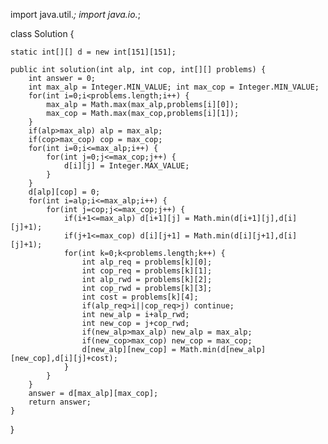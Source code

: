 import java.util.*;
import java.io.*;

class Solution {
    
    static int[][] d = new int[151][151];    
    
    public int solution(int alp, int cop, int[][] problems) {
        int answer = 0;
        int max_alp = Integer.MIN_VALUE; int max_cop = Integer.MIN_VALUE;
        for(int i=0;i<problems.length;i++) {
            max_alp = Math.max(max_alp,problems[i][0]);
            max_cop = Math.max(max_cop,problems[i][1]);
        }
        if(alp>max_alp) alp = max_alp;
        if(cop>max_cop) cop = max_cop;
        for(int i=0;i<=max_alp;i++) {
            for(int j=0;j<=max_cop;j++) {
                d[i][j] = Integer.MAX_VALUE;
            }
        }
        d[alp][cop] = 0;
        for(int i=alp;i<=max_alp;i++) {
            for(int j=cop;j<=max_cop;j++) {
                if(i+1<=max_alp) d[i+1][j] = Math.min(d[i+1][j],d[i][j]+1);
                if(j+1<=max_cop) d[i][j+1] = Math.min(d[i][j+1],d[i][j]+1);
                for(int k=0;k<problems.length;k++) {
                    int alp_req = problems[k][0];
                    int cop_req = problems[k][1];
                    int alp_rwd = problems[k][2];
                    int cop_rwd = problems[k][3];
                    int cost = problems[k][4];
                    if(alp_req>i||cop_req>j) continue;
                    int new_alp = i+alp_rwd;
                    int new_cop = j+cop_rwd;
                    if(new_alp>max_alp) new_alp = max_alp;
                    if(new_cop>max_cop) new_cop = max_cop;
                    d[new_alp][new_cop] = Math.min(d[new_alp][new_cop],d[i][j]+cost);
                }
            }
        }
        answer = d[max_alp][max_cop];
        return answer;
    }
}